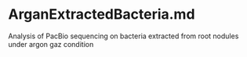 # ArganExtractedBacteria.md
Analysis of PacBio sequencing on bacteria extracted from root nodules under argon gaz condition
